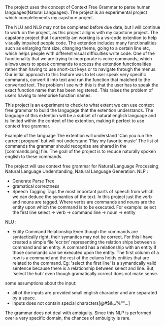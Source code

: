 The project uses the concept of Context Free Grammar to parse human languages(Natural Languages).
The project is an experimental project which completements my capstone project.

The NLU and NLG may not be completed before due date, but I will continue to work on the project, as this project alligns with my capstone project. 
The capstone project that I currently am working is a vs-code extention to help visually impaired people code. The extention includes many functionalities such as enlarging font size, changing theme, going to a certain line etc, which helps people with different visual difficulties write code. 
One of the functionality that we are trying to incorporate is voice commands, which allows users to speak commands to access the extention functionalities rather than having to use short-cut keys or to navigate through the menus. 
Our initial approach to this feature was to let user speak very specific commands, convert it into text and run the function that matched to the converted text. 
The problem I see with this is that the user has to speak the exact function name that has been registered. This raises the problem of users having to memorise function names. 

This project is an experiment to check to what extent we can use context free grammar to build the langugage that the extention understands. The language of this extention will be a subset of natural english language and is limited within the context of the extention, making it perfect to use context free grammar.

Example of the language
The extention will understand 'Can you run the current program' but will not understand 'Play my favorite music'
The list of commands the grammar should recognize are shared in the [commands.png] file.
The goal of the project is to reduce naturally spoken english to these commands.


The project will use context free grammar for Natural Language Processing, Natural Language Understanding, Natural Language Generation. 
NLP : 
- Generate Parse Tree
- gramatical correctness 
- Speech Tagging 
  Tags the most important parts of speech from which we can deduce the symantics of the text. 
  In this project just the verb and nouns are tagged. Where verbs are commands and nouns are the entity upon which the command is to be executed.
  For example: select the first line
               select -> verb -> command
               line -> noun -> entity

NLU :
- Entity Command Relationship
  Even though the commands are syntactically right, their symantics may not be correct. For this I have created a simple file 'ecr.txt' 
  representing the relation ships between a command and an entity. A command has a relationship with an entity if those commands can be 
  executed upon the entity. The first column of a row is a command and the rest of the colums holds entities that are related to the command.
  Eg: 'select the first line' is a symantically valid sentence because there is a relationship between select and line.
  But, 'select the hub' even though gramatically correct does not make sense. 



some assumptions about the input:
- all of the inputs are provided small english character and are separated by a space.
- inputs does not contain special characters[@#$&,./%""...]

The grammar does not deal with ambiguity. Since this NLP is performed over a very specific domain, the chances of ambuigity is rare. 


